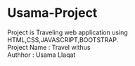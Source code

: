 # Usama-Project
 Project is Traveling web application using HTML,CSS,JAVASCRIPT,BOOTSTRAP.
 <br>
 Project Name : Travel withus 
 <br>
 Authhor : Usama LIaqat
